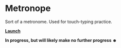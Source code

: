 # Metronope

Sort of a metronome. Used for touch-typing practice.

[**Launch**](https://jongacnik.github.io/metronope/)

**In progress, but will likely make no further progress ☻**


